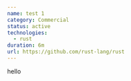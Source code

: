 ```yaml
---
name: test 1
category: Commercial
status: active
technologies:
  - rust
duration: 6m
url: https://github.com/rust-lang/rust
---
```

h﻿ello